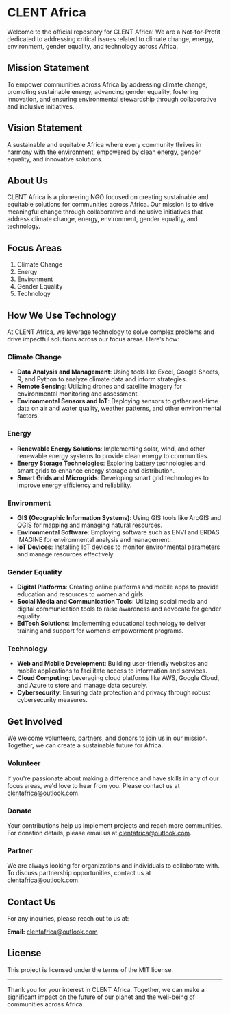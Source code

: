 # CLENT Africa

Welcome to the official repository for CLENT Africa! We are a Not-for-Profit dedicated to addressing critical issues related to climate change, energy, environment, gender equality, and technology across Africa.

## Mission Statement

To empower communities across Africa by addressing climate change, promoting sustainable energy, advancing gender equality, fostering innovation, and ensuring environmental stewardship through collaborative and inclusive initiatives.

## Vision Statement

A sustainable and equitable Africa where every community thrives in harmony with the environment, empowered by clean energy, gender equality, and innovative solutions.

## About Us

CLENT Africa is a pioneering NGO focused on creating sustainable and equitable solutions for communities across Africa. Our mission is to drive meaningful change through collaborative and inclusive initiatives that address climate change, energy, environment, gender equality, and technology.

## Focus Areas

1. Climate Change
2. Energy
3. Environment
4. Gender Equality
5. Technology

## How We Use Technology

At CLENT Africa, we leverage technology to solve complex problems and drive impactful solutions across our focus areas. Here’s how:

### Climate Change

- **Data Analysis and Management**: Using tools like Excel, Google Sheets, R, and Python to analyze climate data and inform strategies.
- **Remote Sensing**: Utilizing drones and satellite imagery for environmental monitoring and assessment.
- **Environmental Sensors and IoT**: Deploying sensors to gather real-time data on air and water quality, weather patterns, and other environmental factors.

### Energy

- **Renewable Energy Solutions**: Implementing solar, wind, and other renewable energy systems to provide clean energy to communities.
- **Energy Storage Technologies**: Exploring battery technologies and smart grids to enhance energy storage and distribution.
- **Smart Grids and Microgrids**: Developing smart grid technologies to improve energy efficiency and reliability.

### Environment

- **GIS (Geographic Information Systems)**: Using GIS tools like ArcGIS and QGIS for mapping and managing natural resources.
- **Environmental Software**: Employing software such as ENVI and ERDAS IMAGINE for environmental analysis and management.
- **IoT Devices**: Installing IoT devices to monitor environmental parameters and manage resources effectively.

### Gender Equality

- **Digital Platforms**: Creating online platforms and mobile apps to provide education and resources to women and girls.
- **Social Media and Communication Tools**: Utilizing social media and digital communication tools to raise awareness and advocate for gender equality.
- **EdTech Solutions**: Implementing educational technology to deliver training and support for women’s empowerment programs.

### Technology

- **Web and Mobile Development**: Building user-friendly websites and mobile applications to facilitate access to information and services.
- **Cloud Computing**: Leveraging cloud platforms like AWS, Google Cloud, and Azure to store and manage data securely.
- **Cybersecurity**: Ensuring data protection and privacy through robust cybersecurity measures.

## Get Involved

We welcome volunteers, partners, and donors to join us in our mission. Together, we can create a sustainable future for Africa.

### Volunteer

If you're passionate about making a difference and have skills in any of our focus areas, we'd love to hear from you. Please contact us at [clentafrica@outlook.com](mailto:clentafrica@outlook.com).

### Donate

Your contributions help us implement projects and reach more communities. For donation details, please email us at [clentafrica@outlook.com](mailto:clentafrica@outlook.com).

### Partner

We are always looking for organizations and individuals to collaborate with. To discuss partnership opportunities, contact us at [clentafrica@outlook.com](mailto:clentafrica@outlook.com).

## Contact Us

For any inquiries, please reach out to us at:

**Email:** [clentafrica@outlook.com](mailto:clentafrica@outlook.com)

## License

This project is licensed under the terms of the MIT license.

---

Thank you for your interest in CLENT Africa. Together, we can make a significant impact on the future of our planet and the well-being of communities across Africa.
